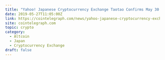```yaml
---
title: "Yahoo! Japanese Cryptocurrency Exchange Taotao Confirms May 30 Launch"
date: 2019-05-27T11:05:00Z
link: https://cointelegraph.com/news/yahoo-japanese-cryptocurrency-exchange-taotao-confirms-may-30-launch?utm_medium=RSS&utm_source=hune
site: cointelegraph.com
topic: crypto
category:
  - Altcoin
  - Japan
  - Cryptocurrency Exchange
draft: false
---
```

